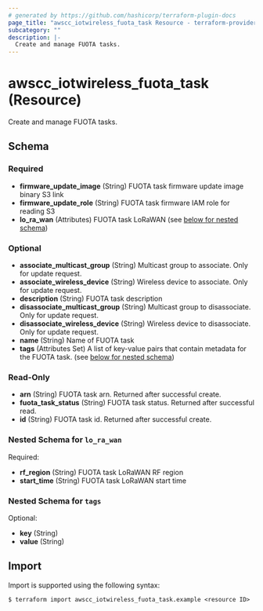 ```yaml
---
# generated by https://github.com/hashicorp/terraform-plugin-docs
page_title: "awscc_iotwireless_fuota_task Resource - terraform-provider-awscc"
subcategory: ""
description: |-
  Create and manage FUOTA tasks.
---
```


# awscc_iotwireless_fuota_task (Resource)

Create and manage FUOTA tasks.



<!-- schema generated by tfplugindocs -->
## Schema

### Required

- **firmware_update_image** (String) FUOTA task firmware update image binary S3 link
- **firmware_update_role** (String) FUOTA task firmware IAM role for reading S3
- **lo_ra_wan** (Attributes) FUOTA task LoRaWAN (see [below for nested schema](#nestedatt--lo_ra_wan))

### Optional

- **associate_multicast_group** (String) Multicast group to associate. Only for update request.
- **associate_wireless_device** (String) Wireless device to associate. Only for update request.
- **description** (String) FUOTA task description
- **disassociate_multicast_group** (String) Multicast group to disassociate. Only for update request.
- **disassociate_wireless_device** (String) Wireless device to disassociate. Only for update request.
- **name** (String) Name of FUOTA task
- **tags** (Attributes Set) A list of key-value pairs that contain metadata for the FUOTA task. (see [below for nested schema](#nestedatt--tags))

### Read-Only

- **arn** (String) FUOTA task arn. Returned after successful create.
- **fuota_task_status** (String) FUOTA task status. Returned after successful read.
- **id** (String) FUOTA task id. Returned after successful create.

<a id="nestedatt--lo_ra_wan"></a>
### Nested Schema for `lo_ra_wan`

Required:

- **rf_region** (String) FUOTA task LoRaWAN RF region
- **start_time** (String) FUOTA task LoRaWAN start time


<a id="nestedatt--tags"></a>
### Nested Schema for `tags`

Optional:

- **key** (String)
- **value** (String)

## Import

Import is supported using the following syntax:

```shell
$ terraform import awscc_iotwireless_fuota_task.example <resource ID>
```
